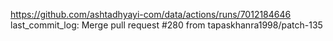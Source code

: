 https://github.com/ashtadhyayi-com/data/actions/runs/7012184646
last_commit_log: Merge pull request #280 from tapaskhanra1998/patch-135